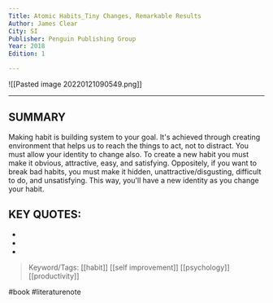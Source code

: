 ```yaml
---
Title: Atomic Habits_Tiny Changes, Remarkable Results
Author: James Clear
City: SI
Publisher: Penguin Publishing Group
Year: 2018
Edition: 1

---
```


![[Pasted image 20220121090549.png]]


---

## SUMMARY
Making habit is building system to your goal. It's achieved through creating environment that helps us to reach the things to act, not to distract. You must allow your identity to change also. To create a new habit you must make it obvious, attractive, easy, and satisfying. Oppositely, if you want to break bad habits, you must make it hidden, unattractive/disgusting, difficult to do, and unsatisfying. This way, you'll have a new identity as you change your habit. 

## KEY QUOTES:
-
-
-


> Keyword/Tags: [[habit]] [[self improvement]] [[psychology]] [[productivity]]

#book
#literaturenote
